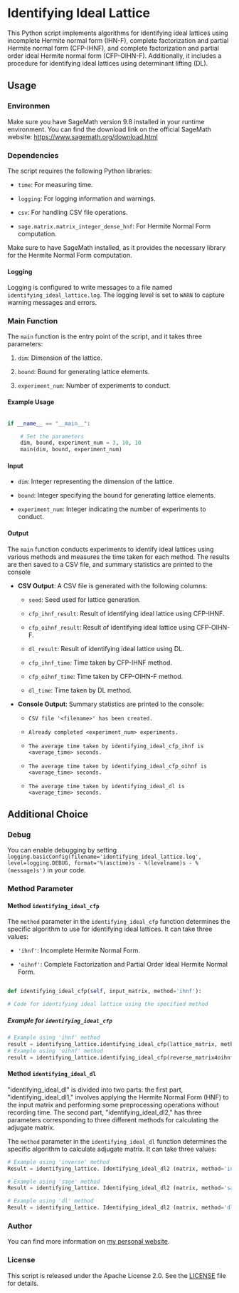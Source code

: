 # Identifying Ideal Lattice

  

This Python script implements algorithms for identifying ideal lattices using incomplete Hermite normal form (IHN-F), complete factorization and partial Hermite normal form (CFP-IHNF), and complete factorization and partial order ideal Hermite normal form (CFP-OIHN-F). Additionally, it includes a procedure for identifying ideal lattices using determinant lifting (DL).

  

## Usage

### Environmen

Make sure you have SageMath version 9.8 installed in your runtime environment. You can find the download link on the official SageMath website: https://www.sagemath.org/download.html


### Dependencies

The script requires the following Python libraries:

- `time`: For measuring time.

- `logging`: For logging information and warnings.

- `csv`: For handling CSV file operations.

- `sage.matrix.matrix_integer_dense_hnf`: For Hermite Normal Form computation.

Make sure to have SageMath installed, as it provides the necessary library for the Hermite Normal Form computation.

#### Logging

Logging is configured to write messages to a file named `identifying_ideal_lattice.log`. The logging level is set to `WARN` to capture warning messages and errors.

### Main Function

The `main` function is the entry point of the script, and it takes three parameters:

1. `dim`: Dimension of the lattice.

2. `bound`: Bound for generating lattice elements.

3. `experiment_num`: Number of experiments to conduct.

#### Example Usage

```python

if __name__ == "__main__":

	# Set the parameters
	dim, bound, experiment_num = 3, 10, 10
	main(dim, bound, experiment_num)

```

#### Input

- `dim`: Integer representing the dimension of the lattice.

- `bound`: Integer specifying the bound for generating lattice elements.

- `experiment_num`: Integer indicating the number of experiments to conduct.

#### Output

The `main` function conducts experiments to identify ideal lattices using various methods and measures the time taken for each method. The results are then saved to a CSV file, and summary statistics are printed to the console

- **CSV Output**: A CSV file is generated with the following columns:

	- `seed`: Seed used for lattice generation.
	
	- `cfp_ihnf_result`: Result of identifying ideal lattice using CFP-IHNF.
	
	- `cfp_oihnf_result`: Result of identifying ideal lattice using CFP-OIHN-F.
	
	- `dl_result`: Result of identifying ideal lattice using DL.
	
	- `cfp_ihnf_time`: Time taken by CFP-IHNF method.
	
	- `cfp_oihnf_time`: Time taken by CFP-OIHN-F method.
	
	- `dl_time`: Time taken by DL method.

- **Console Output**: Summary statistics are printed to the console:

	- `CSV file '<filename>' has been created.`
	
	- `Already completed <experiment_num> experiments.`
	
	- `The average time taken by identifying_ideal_cfp_ihnf is <average_time> seconds.`
	
	- `The average time taken by identifying_ideal_cfp_oihnf is <average_time> seconds.`
	
	- `The average time taken by identifying_ideal_dl is <average_time> seconds.`

## Additional Choice

### Debug

You can enable debugging by setting `logging.basicConfig(filename='identifying_ideal_lattice.log', level=logging.DEBUG, format='%(asctime)s - %(levelname)s - %(message)s')` in your code.


### Method Parameter

#### Method `identifying_ideal_cfp`

The `method` parameter in the `identifying_ideal_cfp` function determines the specific algorithm to use for identifying ideal lattices. It can take three values:

- `'ihnf'`: Incomplete Hermite Normal Form.

- `'oihnf'`: Complete Factorization and Partial Order Ideal Hermite Normal Form.


```python

def identifying_ideal_cfp(self, input_matrix, method='ihnf'):

# Code for identifying ideal lattice using the specified method

```

##### Example for `identifying_ideal_cfp`

```python
# Example using 'ihnf' method
result = identifying_lattice.identifying_ideal_cfp(lattice_matrix, method='ihnf')
# Example using 'oihnf' method
result = identifying_lattice.identifying_ideal_cfp(reverse_matrix4oihnf, method='oihnf')
```
#### Method `identifying_ideal_dl`

"identifying_ideal_dl" is divided into two parts: the first part, "identifying_ideal_dl1," involves applying the Hermite Normal Form (HNF) to the input matrix and performing some preprocessing operations without recording time. The second part, "identifying_ideal_dl2," has three parameters corresponding to three different methods for calculating the adjugate matrix.

The `method` parameter in the `identifying_ideal_dl` function determines the specific algorithm to calculate adjugate matrix. It can take three values:

```python
# Example using 'inverse' method
Result = identifying_lattice. Identifying_ideal_dl2 (matrix, method='inverse')

# Example using 'sage' method
Result = identifying_lattice. Identifying_ideal_dl2 (matrix, method='sage')

# Example using 'dl' method
Result = identifying_lattice. Identifying_ideal_dl2 (matrix, method='dl')
```

### Author

You can find more information on [my personal website](www.fffmath.com).

### License

This script is released under the Apache License 2.0. See the [LICENSE](LICENSE) file for details.